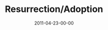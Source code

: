---
layout: message
category: message
series: "The Story"
title: "Resurrection/Adoption"
date: 2011-04-23-00-00
message_id: 673
audio: "http://s3.amazonaws.com/crossroads-media/messages/audio/thestory05.mp3"
audio-duration: "50:37"
program: "http://s3.amazonaws.com/crossroads-media/documents/04_23-24_11Program.pdf"
description: "We'll be examining the credibility of the most outrageous part of the story&#58; the resurrection of Jesus."
video: "http://s3.amazonaws.com/crossroads-media/messages/video/thestory05.mp4"
video-duration: "50:43"
video-image: "http://s3.amazonaws.com/crossroads-media/images/thestory05_still.jpg"
explicit: false
---